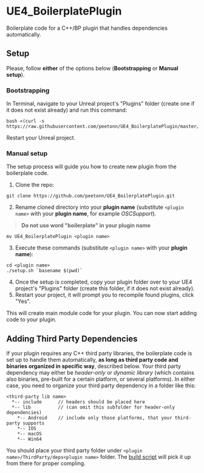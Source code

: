 # UE4_BoilerplatePlugin
Boilerplate code for a C++/BP plugin that handles dependencies automatically.

## Setup

Please, follow **either** of the options below (**Bootstrapping** or **Manual setup**).

### Bootstrapping

In Terminal, navigate to your Unreal project's "Plugins" folder (create one if it does not exist already) and run this command:

```
bash <(curl -s https://raw.githubusercontent.com/peetonn/UE4_BoilerplatePlugin/master/bootstrap.sh)
```

Restart your Unreal project.

### Manual setup
The setup process will guide you how to create new plugin from the boilerplate code. 

1. Clone the repo:
```
git clone https://github.com/peetonn/UE4_BoilerplatePlugin.git
```

2. Rename cloned directory into your **plugin name** (substitute `<plugin name>` with your **plugin name**, for example *OSCSupport*).

> **Do not use word "boilerplate" in your plugin name** 

```
mv UE4_BoilerplatePlugin <plugin name>
```

3. Execute these commands (substitute `<plugin name>` with your **plugin name**):

```
cd <plugin name>
./setup.sh `basename $(pwd)`
```

4. Once the setup is completed, copy your plugin folder over to your UE4 project's "Plugins" folder (create this folder, if it does not exist already).
5. Restart your project, it will prompt you to recompile found plugins, click "Yes".

This will create main module code for your plugin. You can now start adding code to your plugin.

## Adding Third Party Dependencies

If your plugin requires any C++ third party libraries, the boilerplate code is set up to handle them automatically, **as long as third party code and binaries organized in specific way**, described below.
Your third party dependency may either be *header-only* or *dynamic library* (which contains also binaries, pre-built for a certain platform, or several platforms).
In either case, you need to organize your third party dependency in a folder like this:

```
<third-party lib name>
  *-- include      // headers should be placed here
  *-- lib          // (can omit this subfolder for header-only dependencies)
    *-- Android    // include only those platforms, that your third-party supports
    *-- IOS
    *-- macOS
    *-- Win64
```

You should place your third party folder under `<plugin name>/ThirdParty/deps<plugin name>` folder. The [build script](https://github.com/peetonn/UE4_BoilerplatePlugin/blob/master/Source/ThirdParty/depsBoilerplate/depsBoilerplate.Build.cs) will pick it up from there for proper compling.
